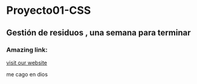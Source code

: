 # Proyecto01-CSS
Gestión de residuos , una semana para terminar
---
### Amazing link:
[visit our website](https://soylin.github.io/Proyecto01-CSS/Proyecto01/h1.html)

me cago en dios
